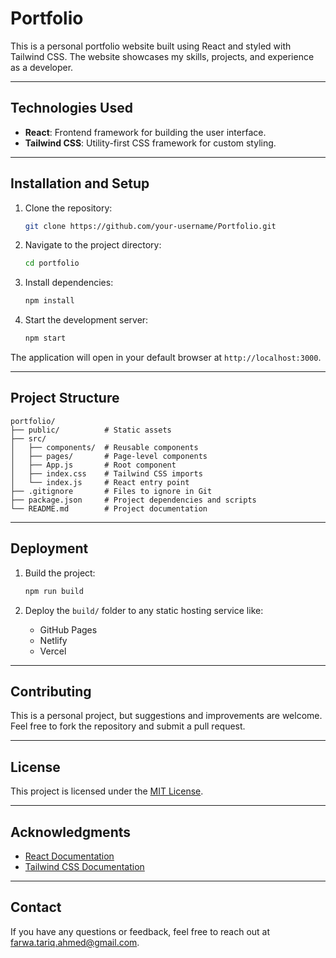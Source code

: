 # Portfolio

This is a personal portfolio website built using React and styled with Tailwind CSS. The website showcases my skills, projects, and experience as a developer.

---

## Technologies Used

- **React**: Frontend framework for building the user interface.
- **Tailwind CSS**: Utility-first CSS framework for custom styling.

---

## Installation and Setup

1. Clone the repository:
   ```bash
   git clone https://github.com/your-username/Portfolio.git
   ```

2. Navigate to the project directory:
   ```bash
   cd portfolio
   ```

3. Install dependencies:
   ```bash
   npm install
   ```

4. Start the development server:
   ```bash
   npm start
   ```

The application will open in your default browser at `http://localhost:3000`.

---

## Project Structure

```
portfolio/
├── public/          # Static assets
├── src/
│   ├── components/  # Reusable components
│   ├── pages/       # Page-level components
│   ├── App.js       # Root component
│   ├── index.css    # Tailwind CSS imports
│   └── index.js     # React entry point
├── .gitignore       # Files to ignore in Git
├── package.json     # Project dependencies and scripts
└── README.md        # Project documentation
```

---

## Deployment

1. Build the project:
   ```bash
   npm run build
   ```

2. Deploy the `build/` folder to any static hosting service like:
   - GitHub Pages
   - Netlify
   - Vercel

---

## Contributing

This is a personal project, but suggestions and improvements are welcome. Feel free to fork the repository and submit a pull request.

---

## License

This project is licensed under the [MIT License](LICENSE).

---

## Acknowledgments

- [React Documentation](https://reactjs.org/docs/getting-started.html)
- [Tailwind CSS Documentation](https://tailwindcss.com/docs)

---

## Contact

If you have any questions or feedback, feel free to reach out at farwa.tariq.ahmed@gmail.com.
